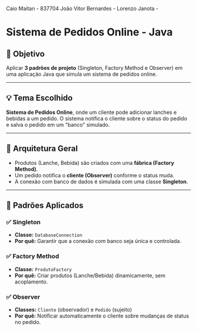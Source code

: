 Caio Maitan - 837704
João Vitor Bernardes - 
Lorenzo Janota -

# Sistema de Pedidos Online - Java

## 🎯 Objetivo

Aplicar **3 padrões de projeto** (Singleton, Factory Method e Observer) em uma aplicação Java que simula um sistema de pedidos online.

---

## 💡 Tema Escolhido

**Sistema de Pedidos Online**, onde um cliente pode adicionar lanches e bebidas a um pedido. O sistema notifica o cliente sobre o status do pedido e salva o pedido em um "banco" simulado.

---

## 🧱 Arquitetura Geral

- Produtos (Lanche, Bebida) são criados com uma **fábrica (Factory Method)**.
- Um pedido notifica o **cliente (Observer)** conforme o status muda.
- A conexão com banco de dados é simulada com uma classe **Singleton**.

---

## 🧩 Padrões Aplicados

### ✅ Singleton
- **Classe:** `DatabaseConnection`
- **Por quê:** Garantir que a conexão com banco seja única e controlada.

### ✅ Factory Method
- **Classe:** `ProdutoFactory`
- **Por quê:** Criar produtos (Lanche/Bebida) dinamicamente, sem acoplamento.

### ✅ Observer
- **Classes:** `Cliente` (observador) e `Pedido` (sujeito)
- **Por quê:** Notificar automaticamente o cliente sobre mudanças de status no pedido.
